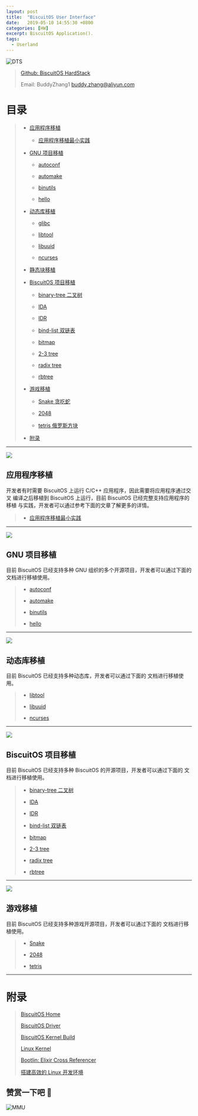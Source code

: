 ```yaml
---
layout: post
title:  "BiscuitOS User Interface"
date:   2019-05-10 14:55:30 +0800
categories: [HW]
excerpt: BiscuitOS Application().
tags:
  - Userland
---
```


![DTS](https://raw.githubusercontent.com/EmulateSpace/PictureSet/master/BiscuitOS/kernel/IND00000Y.jpg)

> [Github: BiscuitOS HardStack](https://github.com/BiscuitOS/HardStack)
>
> Email: BuddyZhang1 <buddy.zhang@aliyun.com>

# 目录


> - [应用程序移植](#A00)
>
>   - [应用程序移植最小实践](https://biscuitos.github.io/blog/USER_APP_mini/)
>
> - [GNU 项目移植](#B00)
>
>   - [autoconf](https://biscuitos.github.io/blog/USER_GNU_autoconf/)
>
>   - [automake](https://biscuitos.github.io/blog/USER_GNU_automake/)
>
>   - [binutils](https://biscuitos.github.io/blog/USER_GNU_binutils/)
>
>   - [hello](https://biscuitos.github.io/blog/USER_GNU_hello/)
>
> - [动态库移植](#C00)
>
>   - [glibc](https://biscuitos.github.io/blog/USER_GNU_glibc/)
>
>   - [libtool](https://biscuitos.github.io/blog/USER_DLIB_libtool/)
>
>   - [libuuid](https://biscuitos.github.io/blog/USER_DLIB_libuuid/)
>
>   - [ncurses](https://biscuitos.github.io/blog/USER_DLIB_ncurses/)
>
> - [静态块移植](#D00)
>
> - [BiscuitOS 项目移植](#E00)
>
>   - [binary-tree 二叉树](https://biscuitos.github.io/blog/USER_Algo_binarytree/)
>
>   - [IDA](https://biscuitos.github.io/blog/USER_Algo_IDA/)
>
>   - [IDR](https://biscuitos.github.io/blog/USER_Algo_IDR/)
>
>   - [bind-list 双链表](https://biscuitos.github.io/blog/USER_Algo_bindlist/)
>
>   - [bitmap](https://biscuitos.github.io/blog/USER_Algo_bitmap/)
>
>   - [2-3 tree](https://biscuitos.github.io/blog/USER_Algo_tree23/)
>
>   - [radix tree](https://biscuitos.github.io/blog/USER_Algo_radixtree/)
>
>   - [rbtree](https://biscuitos.github.io/blog/USER_Algo_rbtree/)
>
> - [游戏移植](#F00)
>
>   - [Snake 贪吃蛇](https://biscuitos.github.io/blog/USER_GAME_snake/)
>
>   - [2048](https://biscuitos.github.io/blog/USER_GAME_2048/)
>
>   - [tetris 俄罗斯方块](https://biscuitos.github.io/blog/USER_GAME_tetris/)
>
> - [附录](#附录)

-----------------------------------
<span id="A00"></span>

![](https://raw.githubusercontent.com/EmulateSpace/PictureSet/master/BiscuitOS/kernel/IND00000Q.jpg)

## 应用程序移植

开发者有时需要 BiscuitOS 上运行 C/C++ 应用程序，因此需要将应用程序通过交叉
编译之后移植到 BiscuitOS 上运行，目前 BiscuitOS 已经完整支持应用程序的移植
与实践，开发者可以通过参考下面的文章了解更多的详情。

> - [应用程序移植最小实践](https://biscuitos.github.io/blog/USER_APP_mini/)

-----------------------------------
<span id="B00"></span>

![](https://raw.githubusercontent.com/EmulateSpace/PictureSet/master/BiscuitOS/kernel/IND00000A.jpg)

## GNU 项目移植

目前 BiscuitOS 已经支持多种 GNU 组织的多个开源项目，开发者可以通过下面的
文档进行移植使用。

> - [autoconf](https://biscuitos.github.io/blog/USER_GNU_autoconf/)
>
> - [automake](https://biscuitos.github.io/blog/USER_GNU_automake/)
>
> - [binutils](https://biscuitos.github.io/blog/USER_GNU_binutils/)
>
> - [hello](https://biscuitos.github.io/blog/USER_GNU_hello/)

-----------------------------------
<span id="C00"></span>

![](https://raw.githubusercontent.com/EmulateSpace/PictureSet/master/BiscuitOS/kernel/IND00000T.jpg)

## 动态库移植

目前 BiscuitOS 已经支持多种动态库，开发者可以通过下面的
文档进行移植使用。

> - [libtool](https://biscuitos.github.io/blog/USER_DLIB_libtool/)
>
> - [libuuid](https://biscuitos.github.io/blog/USER_DLIB_libuuid/)
>
> - [ncurses](https://biscuitos.github.io/blog/USER_DLIB_ncurses/)

-----------------------------------
<span id="E00"></span>

![](https://raw.githubusercontent.com/EmulateSpace/PictureSet/master/BiscuitOS/kernel/IND00000P.jpg)

## BiscuitOS 项目移植

目前 BiscuitOS 已经支持多种 BiscuitOS 的开源项目，开发者可以通过下面的
文档进行移植使用。

> - [binary-tree 二叉树](https://biscuitos.github.io/blog/USER_Algo_binarytree/)
>
> - [IDA](https://biscuitos.github.io/blog/USER_Algo_IDA/)
>
> - [IDR](https://biscuitos.github.io/blog/USER_Algo_IDR/)
>
> - [bind-list 双链表](https://biscuitos.github.io/blog/USER_Algo_bindlist/)
>
> - [bitmap](https://biscuitos.github.io/blog/USER_Algo_bitmap/)
>
> - [2-3 tree](https://biscuitos.github.io/blog/USER_Algo_tree23/)
>
> - [radix tree](https://biscuitos.github.io/blog/USER_Algo_radixtree/)
>
> - [rbtree](https://biscuitos.github.io/blog/USER_Algo_rbtree/)

-----------------------------------
<span id="F00"></span>

![](https://raw.githubusercontent.com/EmulateSpace/PictureSet/master/BiscuitOS/kernel/IND00000B.jpg)

## 游戏移植

目前 BiscuitOS 已经支持多种游戏开源项目，开发者可以通过下面的
文档进行移植使用。

> - [Snake](https://biscuitos.github.io/blog/USER_GAME_snake/)
>
> - [2048](https://biscuitos.github.io/blog/USER_GAME_2048/)
>
> - [tetris](https://biscuitos.github.io/blog/USER_GAME_tetris/)

-----------------------------------------------

# <span id="附录">附录</span>

> [BiscuitOS Home](https://biscuitos.github.io/)
>
> [BiscuitOS Driver](https://biscuitos.github.io/blog/BiscuitOS_Catalogue/)
>
> [BiscuitOS Kernel Build](https://biscuitos.github.io/blog/Kernel_Build/)
>
> [Linux Kernel](https://www.kernel.org/)
>
> [Bootlin: Elixir Cross Referencer](https://elixir.bootlin.com/linux/latest/source)
>
> [搭建高效的 Linux 开发环境](https://biscuitos.github.io/blog/Linux-debug-tools/)

## 赞赏一下吧 🙂

![MMU](https://raw.githubusercontent.com/EmulateSpace/PictureSet/master/BiscuitOS/kernel/HAB000036.jpg)
